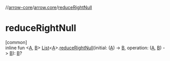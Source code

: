 //[arrow-core](../../index.md)/[arrow.core](index.md)/[reduceRightNull](reduce-right-null.md)

# reduceRightNull

[common]\
inline fun &lt;[A](reduce-right-null.md), [B](reduce-right-null.md)&gt; [List](https://kotlinlang.org/api/latest/jvm/stdlib/kotlin.collections/-list/index.html)&lt;[A](reduce-right-null.md)&gt;.[reduceRightNull](reduce-right-null.md)(initial: ([A](reduce-right-null.md)) -&gt; [B](reduce-right-null.md), operation: ([A](reduce-right-null.md), [B](reduce-right-null.md)) -&gt; [B](reduce-right-null.md)): [B](reduce-right-null.md)?
